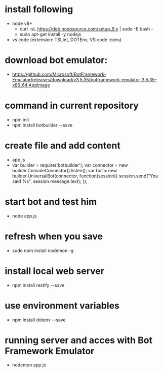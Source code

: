 # install following
- node v8+
    - curl -sL https://deb.nodesource.com/setup_9.x | sudo -E bash -
    - sudo apt-get install -y nodejs
- vs code (extension: TSLint, DOTEnv, VS code icons)

# download bot emulator: 
- https://github.com/Microsoft/BotFramework-Emulator/releases/download/v3.5.35/botframework-emulator-3.5.35-x86_64.AppImage

# command in current repository
- npm init
- npm install botbuilder --save

# create file and add content
- app.js
- var builder = require('botbuilder');
  var connector = new builder.ConsoleConnector().listen();
  var bot = new builder.UniversalBot(connector, function(session){
      session.send("You said %s", session.message.text);
  });

# start bot and test him
- node app.js

# refresh when you save
- sudo npm install nodemon -g

# install local web server
- npm install restify --save

# use environment variables
- npm install dotenv --save

# running server and acces with Bot Framework Emulator
- nodemon app.js